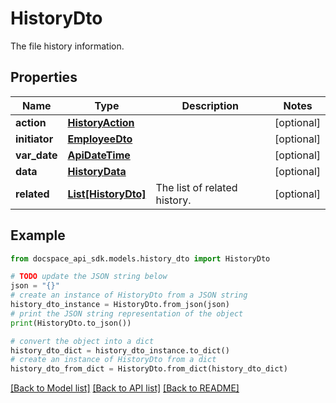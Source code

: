 # HistoryDto
The file history information.

## Properties

Name | Type | Description | Notes
------------ | ------------- | ------------- | -------------
**action** | [**HistoryAction**](HistoryAction.md) |  | [optional] 
**initiator** | [**EmployeeDto**](EmployeeDto.md) |  | [optional] 
**var_date** | [**ApiDateTime**](ApiDateTime.md) |  | [optional] 
**data** | [**HistoryData**](HistoryData.md) |  | [optional] 
**related** | [**List[HistoryDto]**](HistoryDto.md) | The list of related history. | [optional] 

## Example

```python
from docspace_api_sdk.models.history_dto import HistoryDto

# TODO update the JSON string below
json = "{}"
# create an instance of HistoryDto from a JSON string
history_dto_instance = HistoryDto.from_json(json)
# print the JSON string representation of the object
print(HistoryDto.to_json())

# convert the object into a dict
history_dto_dict = history_dto_instance.to_dict()
# create an instance of HistoryDto from a dict
history_dto_from_dict = HistoryDto.from_dict(history_dto_dict)
```
[[Back to Model list]](../README.md#documentation-for-models) [[Back to API list]](../README.md#documentation-for-api-endpoints) [[Back to README]](../README.md)


